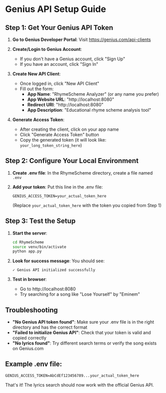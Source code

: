 # Genius API Setup Guide

## Step 1: Get Your Genius API Token

1. **Go to Genius Developer Portal**: Visit https://genius.com/api-clients

2. **Create/Login to Genius Account**:
   - If you don't have a Genius account, click "Sign Up"
   - If you have an account, click "Sign In"

3. **Create New API Client**:
   - Once logged in, click "New API Client"
   - Fill out the form:
     - **App Name**: "RhymeScheme Analyzer" (or any name you prefer)
     - **App Website URL**: "http://localhost:8080"
     - **Redirect URI**: "http://localhost:8080"
     - **App Description**: "Educational rhyme scheme analysis tool"

4. **Generate Access Token**:
   - After creating the client, click on your app name
   - Click "Generate Access Token" button
   - Copy the generated token (it will look like: `your_long_token_string_here`)

## Step 2: Configure Your Local Environment

1. **Create .env file**: In the RhymeScheme directory, create a file named `.env`

2. **Add your token**: Put this line in the .env file:
   ```
   GENIUS_ACCESS_TOKEN=your_actual_token_here
   ```
   (Replace `your_actual_token_here` with the token you copied from Step 1)

## Step 3: Test the Setup

1. **Start the server**:
   ```bash
   cd RhymeScheme
   source venv/bin/activate
   python app.py
   ```

2. **Look for success message**: You should see:
   ```
   ✓ Genius API initialized successfully
   ```

3. **Test in browser**:
   - Go to http://localhost:8080
   - Try searching for a song like "Lose Yourself" by "Eminem"

## Troubleshooting

- **"No Genius API token found"**: Make sure your .env file is in the right directory and has the correct format
- **"Failed to initialize Genius API"**: Check that your token is valid and copied correctly
- **"No lyrics found"**: Try different search terms or verify the song exists on Genius.com

## Example .env file:
```
GENIUS_ACCESS_TOKEN=AbCdEf123456789...your_actual_token_here
```

That's it! The lyrics search should now work with the official Genius API.